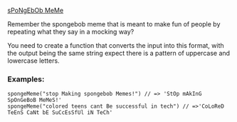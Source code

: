 [sPoNgEbOb MeMe](https://www.codewars.com/kata/5982619d2671576e90000017)

Remember the spongebob meme that is meant to make fun of people by repeating what they say in a mocking way?


You need to create a function that converts the input into this format, with the output being the same string expect there is a pattern of uppercase and lowercase letters.

### Examples: ###

    spongeMeme("stop Making spongebob Memes!") // => 'StOp mAkInG SpOnGeBoB MeMeS!'
    spongeMeme("colored teens cant Be successful in tech") // =>'CoLoReD TeEnS CaNt bE SuCcEsSfUl iN TeCh'
